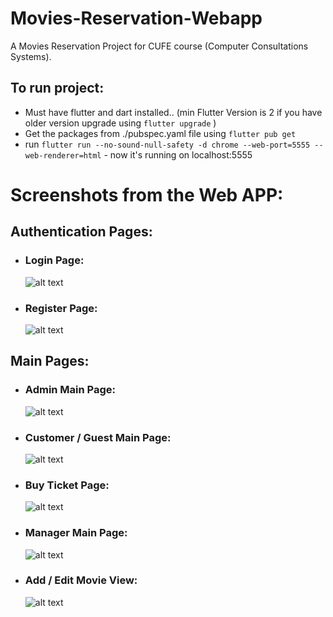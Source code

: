 # Movies-Reservation-Webapp

A Movies Reservation Project for CUFE course (Computer Consultations Systems).

## To run project:

- Must have flutter and dart installed.. (min Flutter Version is 2 if you have older version upgrade using `flutter upgrade` )
- Get the packages from ./pubspec.yaml file using `flutter pub get`
- run `flutter run --no-sound-null-safety -d chrome --web-port=5555 --web-renderer=html` - now it's running on localhost:5555

# Screenshots from the Web APP:

## Authentication Pages:

- ### Login Page:
  ![alt text](scnshots/login.png)
- ### Register Page:
  ![alt text](scnshots/Register.png)

## Main Pages:

- ### Admin Main Page:
  ![alt text](scnshots/admin.png)
- ### Customer / Guest Main Page:
  ![alt text](scnshots/cust_guest.png)
- ### Buy Ticket Page:
  ![alt text](scnshots/buyticket.png)
- ### Manager Main Page:
  ![alt text](scnshots/manager.png)
- ### Add / Edit Movie View:
  ![alt text](scnshots/add.png)
  
  
